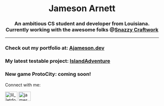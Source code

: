 <h1 align="center">Jameson Arnett</h1>
<h3 align="center">An ambitious CS student and developer from Louisiana.<br/>
Currently working with the awesome folks @<a href="https://snazzycraftwork.com/">Snazzy Craftwork</a></h3>
<hr>

<h3>Check out my portfolio at: <a href="http://ajameson.dev">Ajameson.dev</a></h3>
<h3>My latest testable project: <a href="https://jamesonarnett.github.io/IslandAdventure/">IslandAdventure</a></h3>
<h3>New game ProtoCity: coming soon!</h3


<h3 align="left">Connect with me:</h3>
<p align="left">
<a href="https://twitter.com/lil_letdown" target="blank"><img align="center" src="https://raw.githubusercontent.com/rahuldkjain/github-profile-readme-generator/master/src/images/icons/Social/twitter.svg" alt="lil_letdown" height="30" width="40" /></a>
<a href="https://linkedin.com/in/jameson-arnett-22a2a2109" target="blank"><img align="center" src="https://raw.githubusercontent.com/rahuldkjain/github-profile-readme-generator/master/src/images/icons/Social/linked-in-alt.svg" alt="jameson-arnett-22a2a2109" height="30" width="40" /></a>
</p>

[1.2]: https://i.imgur.com/kgZriRn.png (Twitter!)
[1]: https://twitter.com/Lil_LetDown


